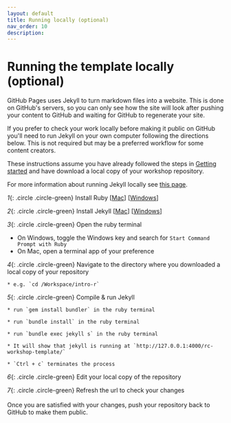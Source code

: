 ```yaml
---
layout: default
title: Running locally (optional)
nav_order: 10
description:
---
```

# Running the template locally (optional)

<p> GitHub Pages uses Jekyll to turn markdown files into a website. This is done on GitHub's servers, so you can only see how the site will look after pushing your content to GitHub and waiting for GitHub to regenerate your site.</p>

<p>If you prefer to check your work locally before making it public on GitHub you'll need to run Jekyll on your own computer following the directions below. This is not required but may be a preferred workflow for some content creators.</p>

These instructions assume you have already followed the steps in [Getting started](https://ubc-library-rc.github.io/rc-workshop-template) and have download a local copy of your workshop repository.

For more information about running Jekyll locally see [this page](https://docs.github.com/en/free-pro-team@latest/github/working-with-github-pages/testing-your-github-pages-site-locally-with-jekyll).
<br />

*1*{: .circle .circle-green} Install Ruby [[Mac](https://www.digitalocean.com/community/tutorials/how-to-install-ruby-and-set-up-a-local-programming-environment-on-macos)] [[Windows](https://rubyinstaller.org/)]

*2*{: .circle .circle-green} Install Jekyll [[Mac](https://jekyllrb.com/docs/installation/macos/)] [[Windows](https://jekyllrb.com/docs/installation/windows/)]

*3*{: .circle .circle-green} Open the ruby terminal
- On Windows, toggle the Windows key and search for `Start Command Prompt with Ruby`
- On Mac, open a terminal app of your preference

*4*{: .circle .circle-green} Navigate to the directory where you downloaded a local copy of your repository

    * e.g. `cd /Workspace/intro-r`

<!-- This step no longer appears to be necessary

1. Change the two following lines in `_config.yml`

    from:

    ```
    # plugins:
    #   - jekyll-seo-tag
    ```

    to

    ```
    plugins:
    - jekyll-seo-tag
    ```

    **do not commit changes in _config.yml.**

    **Make sure to revert them before pushing your changes to remote**

    -->

*5*{: .circle .circle-green} Compile & run Jekyll

    * run `gem install bundler` in the ruby terminal

    * run `bundle install` in the ruby terminal

    * run `bundle exec jekyll s` in the ruby terminal

    * It will show that jekyll is running at `http://127.0.0.1:4000/rc-workshop-template/`

    * `Ctrl + c` terminates the process

*6*{: .circle .circle-green} Edit your local copy of the repository

*7*{: .circle .circle-green} Refresh the url to check your changes  
<br/>
Once you are satisfied with your changes, push your repository back to GitHub to make them public.
